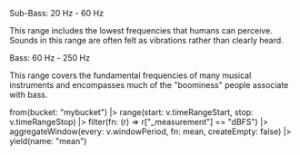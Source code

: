 Sub-Bass: 20 Hz - 60 Hz

This range includes the lowest frequencies that humans can perceive. Sounds in this range are often felt as vibrations rather than clearly heard.

Bass: 60 Hz - 250 Hz

This range covers the fundamental frequencies of many musical instruments and encompasses much of the "boominess" people associate with bass.


from(bucket: "mybucket")
  |> range(start: v.timeRangeStart, stop: v.timeRangeStop)
  |> filter(fn: (r) => r["_measurement"] == "dBFS")
  |> aggregateWindow(every: v.windowPeriod, fn: mean, createEmpty: false)
  |> yield(name: "mean")



